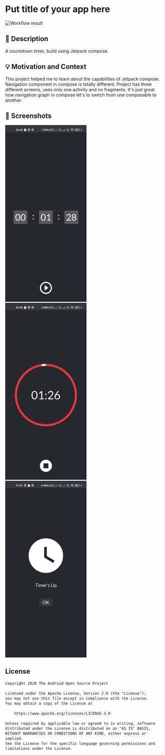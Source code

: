# Put title of your app here

<!--- Replace <OWNER> with your Github Username and <REPOSITORY> with the name of your repository. -->
<!--- You can find both of these in the url bar when you open your repository in github. -->
![Workflow result](https://github.com/praveenrajput/<REPOSITORY>/workflows/Check/badge.svg)


## :scroll: Description
<!--- Describe your app in one or two sentences -->
A countdown timer, build using Jetpack compose.


## :bulb: Motivation and Context
<!--- Optionally point readers to interesting parts of your submission. -->
<!--- What are you especially proud of? -->
This project helped me to learn about the capabilities of Jetpack compose.
Navigation component in compose is totally different. Project has three different screens, uses only one activity and no fragments. It's just great how navigation graph in compose let's to switch from one composable to another.


## :camera_flash: Screenshots
<!-- You can add more screenshots here if you like -->
<img src="/results/screenshot_1.png" width="260">&emsp;<img src="/results/screenshot_2.png" width="260">&emsp;<img src="/results/screenshot_3.png" width="260">

## License
```
Copyright 2020 The Android Open Source Project

Licensed under the Apache License, Version 2.0 (the "License");
you may not use this file except in compliance with the License.
You may obtain a copy of the License at

    https://www.apache.org/licenses/LICENSE-2.0

Unless required by applicable law or agreed to in writing, software
distributed under the License is distributed on an "AS IS" BASIS,
WITHOUT WARRANTIES OR CONDITIONS OF ANY KIND, either express or implied.
See the License for the specific language governing permissions and
limitations under the License.
```